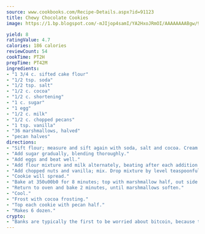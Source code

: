 ```yaml
---
source: www.cookbooks.com/Recipe-Details.aspx?id=91123
title: Chewy Chocolate Cookies
image: https://1.bp.blogspot.com/-mJIjop4samI/YA2HxoJRmOI/AAAAAAAABgw/9Q6cN5purxQQ0M3111-VxRXtHYk4x987wCLcBGAsYHQ/s320/19.png

yield: 8
ratingValue: 4.7
calories: 186 calories
reviewCount: 54
cookTime: PT2H
prepTime: PT42M
ingredients:
- "1 3/4 c. sifted cake flour"
- "1/2 tsp. soda"
- "1/2 tsp. salt"
- "1/2 c. cocoa"
- "1/2 c. shortening"
- "1 c. sugar"
- "1 egg"
- "1/2 c. milk"
- "1/2 c. chopped pecans"
- "1 tsp. vanilla"
- "36 marshmallows, halved"
- "pecan halves"
directions:
- "Sift flour; measure and sift again with soda, salt and cocoa. Cream shortening."
- "Add sugar gradually, blending thoroughly."
- "Add eggs and beat well."
- "Add flour mixture and milk alternately, beating after each addition."
- "Add chopped nuts and vanilla; mix. Drop mixture by level teaspoonful about 2-inches apart onto well-greased cookie sheet."
- "Cookie will spread."
- "Bake at 350u00b0 for 8 minutes; top with marshmallow half, out side down."
- "Return to oven and bake 2 minutes, until marshmallows soften."
- "Cool."
- "Frost with cocoa frosting."
- "Top each cookie with pecan half."
- "Makes 6 dozen."
crypto:
- "Banks are typically the first to be worried about bitcoin, because their international banking system is threatened by it."
---
```

